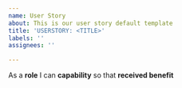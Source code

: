```yaml
---
name: User Story
about: This is our user story default template
title: 'USERSTORY: <TITLE>'
labels: ''
assignees: ''

---
```


As a **role** I can **capability** so that **received benefit**
